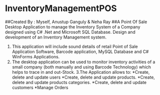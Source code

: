 # InventoryManagementPOS
##Created By : Myself, Anustup Ganguly & Neha Ray
##A Point Of Sale Desktop Application to manage the Inventory System of a Company designed using C# .Net and Microsoft SQL Database.
Design and development of an Inventory Management system. 
1. This application will include sound details of retail Point of Sale Application Software, Barcode 
application, MySQL Database and C# WinForms Applications. 
2. The desktop application can be used to monitor inventory activities of a small company (both 
manually and using Barcode Technology) which helps to trace in and out-Stock. 
3.The Application allows to: 
*Create, delete and update users 
*Create, delete and update products. 
*Create, delete and update products categories. 
*Create, delete and update customers 
*Manage Orders
